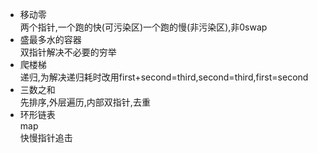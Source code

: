 * 移动零  
两个指针,一个跑的快(可污染区)一个跑的慢(非污染区),非0swap
* 盛最多水的容器  
双指针解决不必要的穷举
* 爬楼梯  
递归,为解决递归耗时改用first+second=third,second=third,first=second
* 三数之和  
先排序,外层遍历,内部双指针,去重
* 环形链表  
map  
快慢指针追击